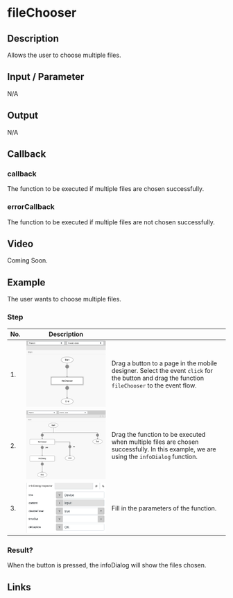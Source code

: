 # fileChooser

## Description

Allows the user to choose multiple files.

## Input / Parameter

N/A

## Output

N/A

## Callback

### callback

The function to be executed if multiple files are chosen successfully.

### errorCallback

The function to be executed if multiple files are not chosen successfully.

## Video

Coming Soon.

## Example

The user wants to choose multiple files.

### Step

| No. | Description |  |
| ------ | ------ | ------ |
| 1. | ![](../fileChooser/fileChooser-step-1.png?raw=true) | Drag a button to a page in the mobile designer. Select the event `click` for the button and drag the function `fileChooser` to the event flow. |
| 2. | ![](../fileChooser/fileChooser-step-2.png?raw=true) | Drag the function to be executed when multiple files are chosen successfully. In this example, we are using the `infoDialog` function. |
| 3. | ![](../fileChooser/fileChooser-step-3.png?raw=true) | Fill in the parameters of the function. |
    
### Result?

When the button is pressed, the infoDialog will show the files chosen.

## Links